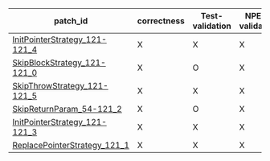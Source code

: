  | patch_id |correctness |Test-validation |NPEX-validation |
 |--- | --- | --- | --- | 
 | [InitPointerStrategy_121-121_4](./patches/InitPointerStrategy_121-121_4/patch.java#L108) | X | X | X | 
 | [SkipBlockStrategy_121-121_0](./patches/SkipBlockStrategy_121-121_0/patch.java#L108) | X | O | X | 
 | [SkipThrowStrategy_121-121_5](./patches/SkipThrowStrategy_121-121_5/patch.java#L108) | X | X | X | 
 | [SkipReturnParam_54-121_2](./patches/SkipReturnParam_54-121_2/patch.java#L55) | X | O | X | 
 | [InitPointerStrategy_121-121_3](./patches/InitPointerStrategy_121-121_3/patch.java#L108) | X | X | X | 
 | [ReplacePointerStrategy_121_1](./patches/ReplacePointerStrategy_121_1/patch.java#L108) | X | X | X | 
